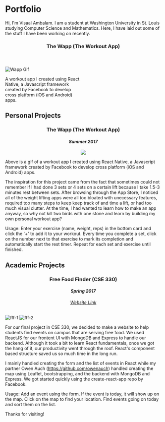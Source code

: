   <!-- Compiled and minified CSS W3-->
<link rel="stylesheet" href="https://www.w3schools.com/w3css/4/w3.css">

# Portfolio
Hi, I'm Visaal Ambalam. I am a student at Washington University in St. Louis studying Computer Science and Mathematics. Here, I have laid out some of the stuff I have been working on recently.

<div class="w3-card-4">
  <header class="w3-container w3-center w3-margin">
    <h3>The Wapp (The Workout App)</h3>
  </header>
    <div class="w3-col w3-margin" style="width:50%">  
      <div class="w3-container w3-center">
        <img src="visaals.github.io/img/resized_wapp.gif" alt="Wapp Gif">
      </div>
    </div>
    <div class="w3-col w3-margin" style="width:50%">
      <div class="w3-container w3-center">
        <p>A workout app I created using React Native, a Javascript framework created by Facebook to develop cross platform (iOS and Android) apps.</p>
      </div>
    </div>

</div>


## Personal Projects

<h3 align="center">
The Wapp (The Workout App)
</h3>
<h4 align="center"><i>
Summer 2017
</i></h4>  

<p align="center"><img src="visaals.github.io/img/resized_wapp.gif"/></p>

Above is a gif of a workout app I created using React Native, a Javascript framework created by Facebook to develop cross platform (iOS and Android) apps. 

The inspiration for this project came from the fact that sometimes could not remember if I had done 3 sets or 4 sets on a certain lift because I take 1.5-3 minutes rest between sets. After browsing through the App Store, I noticed all of the weight lifting apps were all too bloated with unecessary features, required too many steps to keep keep track of and time a lift, or had too much visual clutter. At the time, I had wanted to learn how to make an app anyway, so why not kill two birds with one stone and learn by building my own personal workout app?

Usage: Enter your exercise (name, weight, reps) in the bottom card and click the '+' to add it to your workout. Every time you complete a set, click on the number next to that exercise to mark its completion and automatically start the rest timer. Repeat for each set and exercise until finished. 


## Academic Projects
<div align="center">
<h3> Free Food Finder (CSE 330) </h3>
<h4> <i>Spring 2017</i> </h4>
<h6> <a href="http://free-food-finder.s3-website.us-east-2.amazonaws.com/"> Website Link </a> </h6>
</div>

![fff-1](visaals.github.io/img/fff_1.png)
![fff-2](visaals.github.io/img/fff_2.png)

For our final project in CSE 330, we decided to make a website to help students find events on campus that are serving free food. We used ReactJS for our frontent UI with MongoDB and Express to handle our backend. Although it took a bit to learn React fundamentals, once we got the hang of it, our productivity went through the roof. React's component based structure saved us so much time in the long run.   

I mainly handled creating the form and the list of events in React while my partner Owen Auch (https://github.com/owenauch) handled creating the map using Leaflet, bootstrapping, and the backend with MongoDB and Express. We got started quickly using the create-react-app repo by Facebook.

Usage: Add an event using the form. If the event is today, it will show up on the map. Click on the map to find your location. Find events going on today and sort them on the list.








Thanks for visiting!

